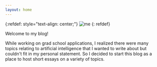 ```yaml
---
layout: home
---
```


{:refdef: style="text-align: center;"}
![me](assets/headshot.png)
{: refdef}

Welcome to my blog!

While working on grad school applications, I realized there were many topics relating to artificial intelligence that I wanted to write about but couldn't fit in my personal statement. So I decided to start this blog as a place to host short essays on a variety of topics.
